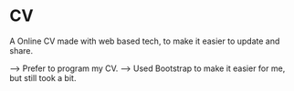 # CV
A Online CV made with web based tech, to make it easier to update and share.

--> Prefer to program my CV.
--> Used Bootstrap to make it easier for me, but still took a bit.
